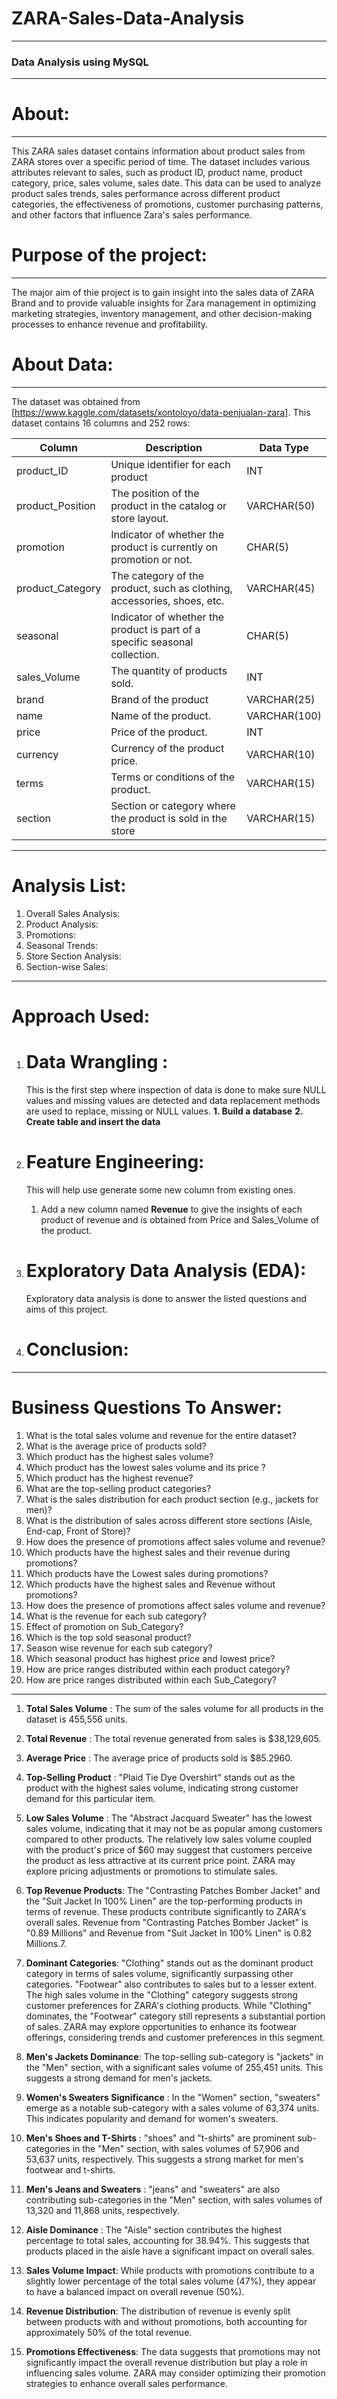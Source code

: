 # ZARA-Sales-Data-Analysis
------------------------------
### Data Analysis using MySQL
----------------------------
# About:
-------------------------
This ZARA sales dataset contains information about product sales from ZARA stores over a specific period of time. The dataset includes various attributes relevant to sales, such as product ID, product name, product category, price, sales volume, sales date. This data can be used to analyze product sales trends, sales performance across different product categories, the effectiveness of promotions, customer purchasing patterns, and other factors that influence Zara's sales performance.


# Purpose of the project:
---------------------------
The major aim of thie project is to gain insight into the sales data of ZARA Brand and to provide valuable insights for Zara management in optimizing marketing strategies, inventory management, and other decision-making processes to enhance revenue and profitability.



# About Data:
------------------
The dataset was obtained from [https://www.kaggle.com/datasets/xontoloyo/data-penjualan-zara]. This dataset contains 16 columns and 252 rows:

| Column              | Description                                                                  | Data Type       |
|---------------------|------------------------------------------------------------------------------|-----------------|
| product_ID          | Unique identifier for each product                                           | INT             |
| product_Position    | The position of the product in the catalog or store layout.                  | VARCHAR(50)     |
| promotion           | Indicator of whether the product is currently on promotion or not.           | CHAR(5)         |
| product_Category    | The category of the product, such as clothing, accessories, shoes, etc.      | VARCHAR(45)     |
| seasonal            |Indicator of whether the product is part of a specific seasonal collection.   | CHAR(5)         |
| sales_Volume        | The quantity of products sold.                                               | INT             |
| brand               | Brand of the product                                                         |  VARCHAR(25)    |
| name                |Name of the product.                                                          | VARCHAR(100)    |
| price               | Price of the product.                                                        | INT             |
| currency            |Currency of the product price.                                                | VARCHAR(10)     |
| terms               |Terms or conditions of the product.                                           | VARCHAR(15)     |
| section             | Section or category where the product is sold in the store                   | VARCHAR(15)     |
------------------------------------------------------------------------------------------------------------------------

# Analysis List:
1. Overall Sales Analysis:
2. Product Analysis:
3. Promotions:
4. Seasonal Trends:
5. Store Section Analysis:
6. Section-wise Sales:

----------------------------------------------------------------------
# Approach Used:
1. # Data Wrangling :
   This is the first step where inspection of data is done to make sure NULL values and missing values are detected and data replacement methods are used to replace, missing or NULL values.
   **1. Build a database**
   **2. Create table and insert the data**
   
2. # Feature Engineering:
   This will help use generate some new column from existing ones.
   1. Add a new column named **Revenue** to give the insights of each product of revenue and is obtained from Price and Sales_Volume of the product.
   
3. # Exploratory Data Analysis (EDA): 
   Exploratory data analysis is done to answer the listed questions and aims of this project.
   
4. # Conclusion:
--------------------------------------------------------

# Business Questions To Answer:
1. What is the total sales volume and revenue for the entire dataset?
2. What is the average price of products sold?
3. Which product has the highest sales volume?
4. Which product has the lowest sales volume and its price ?
5. Which product has the highest revenue?
6. What are the top-selling product categories?
7. What is the sales distribution for each product section (e.g., jackets for men)?
8. What is the distribution of sales across different store sections (Aisle, End-cap, Front of Store)?
9. How does the presence of promotions affect sales volume and revenue?
10. Which products have the highest sales and their revenue during promotions?
11. Which products have the Lowest sales during promotions?
12. Which products have the highest sales and Revenue without promotions?
13. How does the presence of promotions affect sales volume and revenue?
14. What is the revenue for each sub category?
15. Effect of promotion on Sub_Category?
16. Which is the top sold seasonal product?
17. Season wise revenue for each sub category?
18. Which seasonal product has highest  price and lowest price?
19. How are price ranges distributed within each product category?
20. How are price ranges distributed within each Sub_Category?   
------------------------------------------------------------------


1. **Total Sales Volume** : The sum of the sales volume for all products in the dataset is 455,556 units.

2. **Total Revenue** : The total revenue generated from sales is $38,129,605.

3. **Average Price** : The average price of products sold is $85.2960.
 
4. **Top-Selling Product** : "Plaid Tie Dye Overshirt" stands out as the product with the highest sales volume, indicating strong customer demand for this particular item.
 
5. **Low Sales Volume** : The "Abstract Jacquard Sweater" has the lowest sales volume, indicating that it may not be as popular among customers compared to other products.
The relatively low sales volume coupled with the product's price of $60 may suggest that customers perceive the product as less attractive at its current price point. ZARA may explore pricing adjustments or promotions to stimulate sales.

6. **Top Revenue Products**: The "Contrasting Patches Bomber Jacket" and the "Suit Jacket In 100% Linen" are the top-performing products in terms of revenue. These products contribute significantly to ZARA's overall sales. Revenue from "Contrasting Patches Bomber Jacket" is  "0.89 Millions" and Revenue from "Suit Jacket In 100% Linen" is	0.82 Millions.7. 

7. **Dominant Categories**: "Clothing" stands out as the dominant product category in terms of sales volume, significantly surpassing other categories. "Footwear" also contributes to sales but to a lesser extent. The high sales volume in the "Clothing" category suggests strong customer preferences for ZARA's clothing products. While "Clothing" dominates, the "Footwear" category still represents a substantial portion of sales. ZARA may explore opportunities to enhance its footwear offerings, considering trends and customer preferences in this segment.

8. **Men's Jackets Dominance**: The top-selling sub-category is "jackets" in the "Men" section, with a significant sales volume of 255,451 units. This suggests a strong demand for men's jackets.

9. **Women's Sweaters Significance** : In the "Women" section, "sweaters" emerge as a notable sub-category with a sales volume of 63,374 units. This indicates popularity and demand for women's sweaters.

10. **Men's Shoes and T-Shirts** : "shoes" and "t-shirts" are prominent sub-categories in the "Men" section, with sales volumes of 57,906 and 53,637 units, respectively. This suggests a strong market for men's footwear and t-shirts.

11. **Men's Jeans and Sweaters** : "jeans" and "sweaters" are also contributing sub-categories in the "Men" section, with sales volumes of 13,320 and 11,868 units, respectively.

12. **Aisle Dominance** : The "Aisle" section contributes the highest percentage to total sales, accounting for 38.94%. This suggests that products placed in the aisle have a significant impact on overall sales.

13. **Sales Volume Impact**: While products with promotions contribute to a slightly lower percentage of the total sales volume (47%), they appear to have a balanced impact on overall revenue (50%).

14. **Revenue Distribution**: The distribution of revenue is evenly split between products with and without promotions, both accounting for approximately 50% of the total revenue.

15. **Promotions Effectiveness**: The data suggests that promotions may not significantly impact the overall revenue distribution but play a role in influencing sales volume. ZARA may consider optimizing their promotion strategies to enhance overall sales performance.


